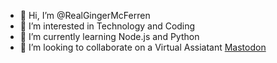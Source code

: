 - 👋 Hi, I’m @RealGingerMcFerren
- 👀 I’m interested in Technology and Coding
- 🌱 I’m currently learning Node.js and Python
- 💞️ I’m looking to collaborate on a Virtual Assiatant
<a rel="me" href="https://tech.lgbt/@gingermcferren">Mastodon</a><!---
RealGingerMcFerren/RealGingerMcFerren is a ✨ special ✨ repository because its `README.md` (this file) appears on your GitHub profile.
You can click the Preview link to take a look at your changes.
--->
